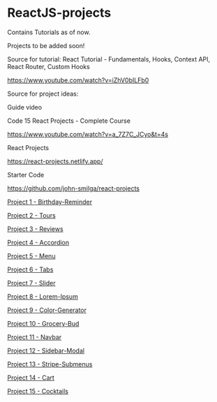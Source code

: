 # ReactJS-projects

Contains Tutorials as of now.

Projects to be added soon!

Source for tutorial:
React Tutorial - Fundamentals, Hooks, Context API, React Router, Custom Hooks

https://www.youtube.com/watch?v=iZhV0bILFb0

Source for project ideas:

Guide video

Code 15 React Projects - Complete Course

https://www.youtube.com/watch?v=a_7Z7C_JCyo&t=4s

React Projects

https://react-projects.netlify.app/

Starter Code

https://github.com/john-smilga/react-projects

[Project  1 - Birthday-Reminder](https://github.com/shadow-dragon/ReactJS-projects/tree/master/projects/1-birthday-reminder)

[Project  2 - Tours](https://github.com/shadow-dragon/ReactJS-projects/tree/master/projects/2-tours)

[Project  3 - Reviews](https://github.com/shadow-dragon/ReactJS-projects/tree/master/projects/3-reviews)

[Project  4 - Accordion](https://github.com/shadow-dragon/ReactJS-projects/tree/master/projects/4-accordion)

[Project  5 - Menu](https://github.com/shadow-dragon/ReactJS-projects/tree/master/projects/5-menu)

[Project  6 - Tabs](https://github.com/shadow-dragon/ReactJS-projects/tree/master/projects/6-tabs)

[Project  7 - Slider](https://github.com/shadow-dragon/ReactJS-projects/tree/master/projects/7-slider)

[Project  8 - Lorem-Ipsum](https://github.com/shadow-dragon/ReactJS-projects/tree/master/projects/8-lorem-ipsum)

[Project  9 - Color-Generator](https://github.com/shadow-dragon/ReactJS-projects/tree/master/projects/9-color-generator)

[Project 10 - Grocery-Bud](https://github.com/shadow-dragon/ReactJS-projects/tree/master/projects/10-grocery-bud)

[Project 11 - Navbar](https://github.com/shadow-dragon/ReactJS-projects/tree/master/projects/11-navbar)

[Project 12 - Sidebar-Modal](https://github.com/shadow-dragon/ReactJS-projects/tree/master/projects/12-sidebar-modal)

[Project 13 - Stripe-Submenus](https://github.com/shadow-dragon/ReactJS-projects/tree/master/projects/13-stripe-submenus)

[Project 14 - Cart](https://github.com/shadow-dragon/ReactJS-projects/tree/master/projects/14-cart)

[Project 15 - Cocktails](https://github.com/shadow-dragon/ReactJS-projects/tree/master/projects/15-cocktails)
